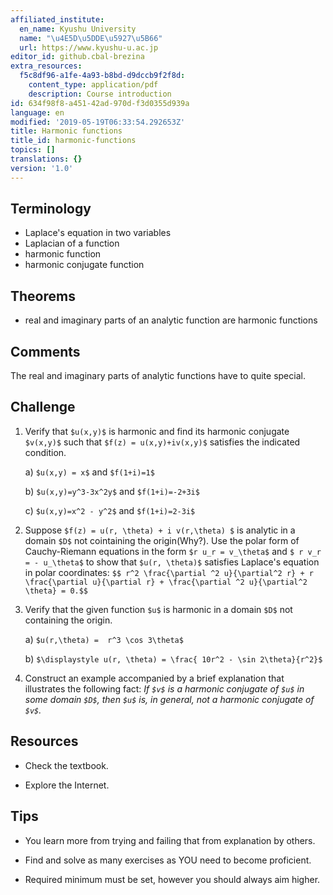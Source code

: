 ```yaml
---
affiliated_institute:
  en_name: Kyushu University
  name: "\u4E5D\u5DDE\u5927\u5B66"
  url: https://www.kyushu-u.ac.jp
editor_id: github.cbal-brezina
extra_resources:
  f5c8df96-a1fe-4a93-b8bd-d9dccb9f2f8d:
    content_type: application/pdf
    description: Course introduction
id: 634f98f8-a451-42ad-970d-f3d0355d939a
language: en
modified: '2019-05-19T06:33:54.292653Z'
title: Harmonic functions
title_id: harmonic-functions
topics: []
translations: {}
version: '1.0'
---
```


## Terminology 
- Laplace's equation in two variables
- Laplacian of a function
- harmonic function
- harmonic conjugate function



## Theorems

- real and imaginary parts of an analytic function are harmonic functions


## Comments

The real and imaginary parts of analytic functions have to quite special.





## Challenge

1.  Verify that `$u(x,y)$` is harmonic and find its harmonic conjugate `$v(x,y)$` such that `$f(z) = u(x,y)+iv(x,y)$` satisfies the indicated condition. 

    a) `$u(x,y) = x$` and `$f(1+i)=1$`
    
    b) `$u(x,y)=y^3-3x^2y$` and `$f(1+i)=-2+3i$`
    
    c)  `$u(x,y)=x^2 - y^2$` and  `$f(1+i)=2-3i$`
    
2. Suppose `$f(z) = u(r, \theta) + i v(r,\theta) $` is analytic in a domain `$D$` not cointaining the origin(Why?). Use the polar form of Cauchy-Riemann equations in the form `$r u_r = v_\theta$` and `$ r v_r = - u_\theta$` to show that `$u(r, \theta)$` satisfies Laplace's equation in  polar coordinates: `$$ r^2 \frac{\partial ^2 u}{\partial^2 r} + r \frac{\partial u}{\partial r} + \frac{\partial ^2 u}{\partial^2 \theta} = 0.$$`
    
3. Verify that the given function `$u$` is harmonic in a domain `$D$` not containing the origin.

    a) `$u(r,\theta) =  r^3 \cos 3\theta$`
    
    b) `$\displaystyle u(r, \theta) = \frac{ 10r^2 - \sin 2\theta}{r^2}$` 

4. Construct an example accompanied by a brief explanation that illustrates the following fact: *If `$v$` is a harmonic conjugate of `$u$` in some domain `$D$`, then `$u$` is, in general, not a harmonic conjugate of `$v$`.*
   



## Resources

- Check the textbook.


- Explore the Internet.


## Tips


- You learn more from trying and failing that from  explanation by others.

- Find and solve as many exercises as YOU need to become proficient.

- Required minimum must be set, however you should always aim higher.






